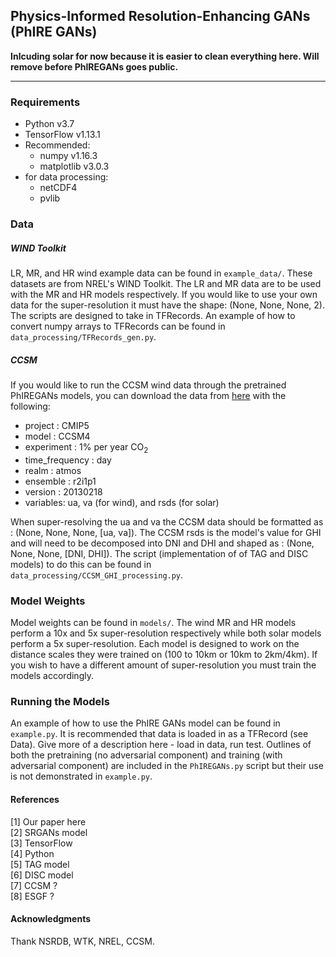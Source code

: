 ## Physics-Informed Resolution-Enhancing GANs (PhIRE GANs)
**Inlcuding solar for now because it is easier to clean everything here. Will remove before PhIREGANs goes public.**   
___
### Requirements
- Python v3.7
- TensorFlow v1.13.1
- Recommended:
    - numpy v1.16.3
    - matplotlib v3.0.3
- for data processing:
    - netCDF4
    - pvlib

### Data

##### WIND Toolkit
LR, MR, and HR wind example data can be found in `example_data/`. These datasets are from NREL's WIND Toolkit. The LR and MR data are to be used with the MR and HR models respectively. If you would like to use your own data for the super-resolution it must have the shape: (None, None, None, 2).
The scripts are designed to take in TFRecords. An example of how to convert numpy arrays to TFRecords can be found in `data_processing/TFRecords_gen.py`.

##### CCSM
If you would like to run the CCSM wind data through the pretrained PhIREGANs models, you can download the data from [here](https://esgf-node.llnl.gov/projects/esgf-llnl/) with the following:
- project : CMIP5
- model : CCSM4
- experiment : 1% per year CO<sub>2</sub>
- time_frequency : day
- realm : atmos
- ensemble : r2i1p1
- version : 20130218
- variables: ua, va (for wind), and rsds (for solar)

When super-resolving the ua and va the CCSM data should be formatted as : (None, None, None, [ua, va]). The CCSM rsds is the model's value for GHI and will need to be decomposed into DNI and DHI and shaped as : (None, None, None, [DNI, DHI]). The script (implementation of of TAG and DISC models) to do this can be found in `data_processing/CCSM_GHI_processing.py`.

### Model Weights
Model weights can be found in `models/`. The wind MR and HR models perform a 10x and 5x super-resolution respectively while both solar models perform a 5x super-resolution. Each model is designed to work on the distance scales they were trained on (100 to 10km or 10km to 2km/4km). If you wish to have a different amount of super-resolution you must train the models accordingly.

### Running the Models
An example of how to use the PhIRE GANs model can be found in `example.py`.
It is recommended that data is loaded in as a TFRecord (see Data).
Give more of a description here - load in data, run test.
Outlines of both the pretraining (no adversarial component) and training (with adversarial component) are included in the `PhIREGANs.py` script but their use is not demonstrated in `example.py`.

#### References
[1] Our paper here  
[2] SRGANs model  
[3] TensorFlow  
[4] Python  
[5] TAG model  
[6] DISC model  
[7] CCSM ?  
[8] ESGF ?  

#### Acknowledgments
Thank NSRDB, WTK, NREL, CCSM.
